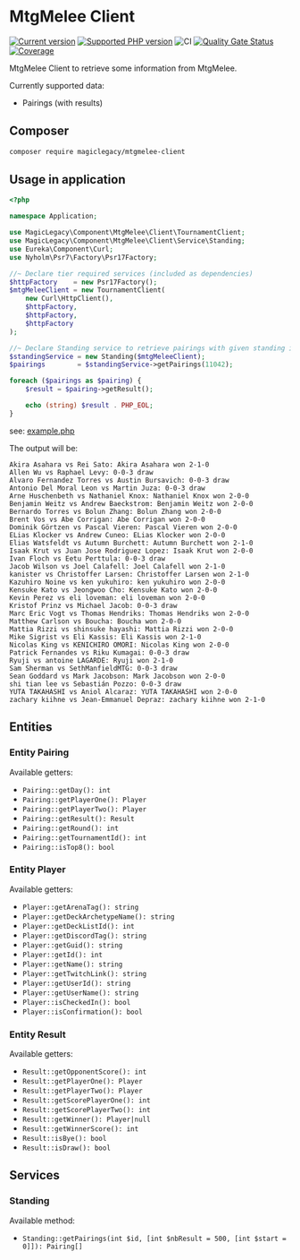 # MtgMelee Client

[![Current version](https://img.shields.io/packagist/v/magiclegacy/mtgmelee-client.svg?logo=composer)](https://packagist.org/packages/magiclegacy/mtgmelee-client)
[![Supported PHP version](https://img.shields.io/static/v1?logo=php&label=PHP&message=7.4%20-%208.2&color=777bb4)](https://packagist.org/packages/eureka/component-database)
![CI](https://github.com/magiclegacy/mtgmelee-client/workflows/CI/badge.svg)
[![Quality Gate Status](https://sonarcloud.io/api/project_badges/measure?project=magiclegacy_mtgmelee-client&metric=alert_status)](https://sonarcloud.io/dashboard?id=magiclegacy_mtgmelee-client)
[![Coverage](https://sonarcloud.io/api/project_badges/measure?project=magiclegacy_mtgmelee-client&metric=coverage)](https://sonarcloud.io/dashboard?id=magiclegacy_mtgmelee-client)

MtgMelee Client to retrieve some information from MtgMelee.

Currently supported data:
 * Pairings (with results)


## Composer
```bash
composer require magiclegacy/mtgmelee-client
```

## Usage in application
```php
<?php

namespace Application;

use MagicLegacy\Component\MtgMelee\Client\TournamentClient;
use MagicLegacy\Component\MtgMelee\Client\Service\Standing;
use Eureka\Component\Curl;
use Nyholm\Psr7\Factory\Psr17Factory;

//~ Declare tier required services (included as dependencies)
$httpFactory    = new Psr17Factory();
$mtgMeleeClient = new TournamentClient(
    new Curl\HttpClient(),
    $httpFactory,
    $httpFactory,
    $httpFactory
);

//~ Declare Standing service to retrieve pairings with given standing id (in MtgMelee)
$standingService = new Standing($mtgMeleeClient);
$pairings        = $standingService->getPairings(11042);

foreach ($pairings as $pairing) {
    $result = $pairing->getResult();

    echo (string) $result . PHP_EOL;
}
```
see: [example.php](./examples/standing.php)

The output will be:
```text
Akira Asahara vs Rei Sato: Akira Asahara won 2-1-0
Allen Wu vs Raphael Levy: 0-0-3 draw
Alvaro Fernandez Torres vs Austin Bursavich: 0-0-3 draw
Antonio Del Moral Leon vs Martin Juza: 0-0-3 draw
Arne Huschenbeth vs Nathaniel Knox: Nathaniel Knox won 2-0-0
Benjamin Weitz vs Andrew Baeckstrom: Benjamin Weitz won 2-0-0
Bernardo Torres vs Bolun Zhang: Bolun Zhang won 2-0-0
Brent Vos vs Abe Corrigan: Abe Corrigan won 2-0-0
Dominik Görtzen vs Pascal Vieren: Pascal Vieren won 2-0-0
ELias Klocker vs Andrew Cuneo: ELias Klocker won 2-0-0
Elias Watsfeldt vs Autumn Burchett: Autumn Burchett won 2-1-0
Isaak Krut vs Juan Jose Rodriguez Lopez: Isaak Krut won 2-0-0
Ivan Floch vs Eetu Perttula: 0-0-3 draw
Jacob Wilson vs Joel Calafell: Joel Calafell won 2-1-0
kanister vs Christoffer Larsen: Christoffer Larsen won 2-1-0
Kazuhiro Noine vs ken yukuhiro: ken yukuhiro won 2-0-0
Kensuke Kato vs Jeongwoo Cho: Kensuke Kato won 2-0-0
Kevin Perez vs eli loveman: eli loveman won 2-0-0
Kristof Prinz vs Michael Jacob: 0-0-3 draw
Marc Eric Vogt vs Thomas Hendriks: Thomas Hendriks won 2-0-0
Matthew Carlson vs Boucha: Boucha won 2-0-0
Mattia Rizzi vs shinsuke hayashi: Mattia Rizzi won 2-0-0
Mike Sigrist vs Eli Kassis: Eli Kassis won 2-1-0
Nicolas King vs KENICHIRO OMORI: Nicolas King won 2-0-0
Patrick Fernandes vs Riku Kumagai: 0-0-3 draw
Ryuji vs antoine LAGARDE: Ryuji won 2-1-0
Sam Sherman vs SethManfieldMTG: 0-0-3 draw
Sean Goddard vs Mark Jacobson: Mark Jacobson won 2-0-0
shi tian lee vs Sebastián Pozzo: 0-0-3 draw
YUTA TAKAHASHI vs Aniol Alcaraz: YUTA TAKAHASHI won 2-0-0
zachary kiihne vs Jean-Emmanuel Depraz: zachary kiihne won 2-1-0
```

## Entities
### Entity Pairing

Available getters:
 * `Pairing::getDay(): int`
 * `Pairing::getPlayerOne(): Player`
 * `Pairing::getPlayerTwo(): Player`
 * `Pairing::getResult(): Result`
 * `Pairing::getRound(): int`
 * `Pairing::getTournamentId(): int`
 * `Pairing::isTop8(): bool`
 
 
### Entity Player

Available getters:
 * `Player::getArenaTag(): string`
 * `Player::getDeckArchetypeName(): string`
 * `Player::getDeckListId(): int`
 * `Player::getDiscordTag(): string`
 * `Player::getGuid(): string`
 * `Player::getId(): int`
 * `Player::getName(): string`
 * `Player::getTwitchLink(): string`
 * `Player::getUserId(): string`
 * `Player::getUserName(): string`
 * `Player::isCheckedIn(): bool`
 * `Player::isConfirmation(): bool`
 
### Entity Result
 
 Available getters:
  * `Result::getOpponentScore(): int`
  * `Result::getPlayerOne(): Player`
  * `Result::getPlayerTwo(): Player`
  * `Result::getScorePlayerOne(): int`
  * `Result::getScorePlayerTwo(): int`
  * `Result::getWinner(): Player|null`
  * `Result::getWinnerScore(): int`
  * `Result::isBye(): bool`
  * `Result::isDraw(): bool`
  
## Services

### Standing

Available method:
 * `Standing::getPairings(int $id, [int $nbResult = 500, [int $start = 0]]): Pairing[]`
